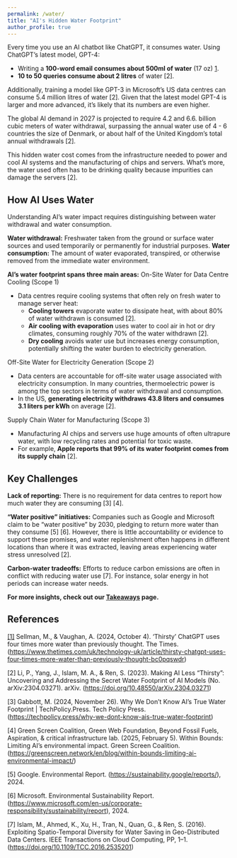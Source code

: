 ```yaml
---
permalink: /water/
title: "AI's Hidden Water Footprint"
author_profile: true
---
```

Every time you use an AI chatbot like ChatGPT, it consumes water. Using ChatGPT’s latest model, GPT-4: 
- Writing a **100-word email consumes about 500ml of water** (17 oz) [1]([1]).
- **10 to 50 queries consume about 2 litres** of water [2].

Additionally, training a model like GPT-3 in Microsoft’s US data centres can consume 5.4 million litres of water [2]. Given that the latest model GPT-4 is larger and more advanced, it’s likely that its numbers are even higher.

The global AI demand in 2027 is projected to require 4.2 and 6.6. billion cubic meters of water withdrawal, surpassing the annual water use of 4 - 6 countries the size of Denmark, or about half of the United Kingdom’s total annual withdrawals [2].

This hidden water cost comes from the infrastructure needed to power and cool AI systems and the manufacturing of chips and servers. What’s more, the water used often has to be drinking quality because impurities can damage the servers [2].

## How AI Uses Water
Understanding AI’s water impact requires distinguishing between water withdrawal and water consumption.

**Water withdrawal:** Freshwater taken from the ground or surface water sources and used temporarily or permanently for industrial purposes. 
**Water consumption:** The amount of water evaporated, transpired, or otherwise removed from the immediate water environment.

**AI’s water footprint spans three main areas:**
On-Site Water for Data Centre Cooling (Scope 1)
- Data centres require cooling systems that often rely on fresh water to manage server heat:
  - **Cooling towers** evaporate water to dissipate heat, with about 80% of water withdrawn is consumed [2].
  - **Air cooling with evaporation** uses water to cool air in hot or dry climates, consuming roughly 70% of the water withdrawn [2]. 
  - **Dry cooling** avoids water use but increases energy consumption, potentially shifting the water burden to electricity generation.
 
Off-Site Water for Electricity Generation (Scope 2)
- Data centers are accountable for off-site water usage associated with electricity consumption. In many countries, thermoelectric power is among the top sectors in terms of water withdrawal and consumption. 
- In the US, **generating electricity withdraws 43.8 liters and consumes 3.1 liters per kWh** on average [2].

Supply Chain Water for Manufacturing (Scope 3)
- Manufacturing AI chips and servers use huge amounts of often ultrapure water, with low recycling rates and potential for toxic waste.
- For example, **Apple reports that 99% of its water footprint comes from its supply chain** [2].

## Key Challenges
**Lack of reporting:** There is no requirement for data centres to report how much water they are consuming [3] [4].

**“Water positive” initiatives:** Companies such as Google and Microsoft claim to be “water positive” by 2030, pledging to return more water than they consume [5] [6]. However, there is little accountability or evidence to support these promises, and water replenishment often happens in different locations than where it was extracted, leaving areas experiencing water stress unresolved [2].

**Carbon-water tradeoffs:** Efforts to reduce carbon emissions are often in conflict with reducing water use [7]. For instance, solar energy in hot periods can increase water needs. 

**For more insights, check out our [Takeaways](https://savethe.ai/takeaways/) page.**

## References
<a href="1">[1]</a> Sellman, M., & Vaughan, A. (2024, October 4). ‘Thirsty’ ChatGPT uses four times more water than previously thought. The Times. (https://www.thetimes.com/uk/technology-uk/article/thirsty-chatgpt-uses-four-times-more-water-than-previously-thought-bc0pqswdr)

[2] Li, P., Yang, J., Islam, M. A., & Ren, S. (2023). Making AI Less “Thirsty”: Uncovering and Addressing the Secret Water Footprint of AI Models (No. arXiv:2304.03271). arXiv. (https://doi.org/10.48550/arXiv.2304.03271)

[3] Gabbott, M. (2024, November 26). Why We Don’t Know AI’s True Water Footprint \| TechPolicy.Press. Tech Policy Press. (https://techpolicy.press/why-we-dont-know-ais-true-water-footprint) 

[4] Green Screen Coalition, Green Web Foundation, Beyond Fossil Fuels, Aspiration, & critical infrastructure lab. (2025, February 5). Within Bounds: Limiting AI’s environmental impact. Green Screen Coalition. (https://greenscreen.network/en/blog/within-bounds-limiting-ai-environmental-impact/)

[5] Google. Environmental Report. (https://sustainability.google/reports/), 2024.

[6] Microsoft. Environmental Sustainability Report. (https://www.microsoft.com/en-us/corporate-responsibility/sustainability/report), 2024.

[7] Islam, M., Ahmed, K., Xu, H., Tran, N., Quan, G., & Ren, S. (2016). Exploiting Spatio-Temporal Diversity for Water Saving in Geo-Distributed Data Centers. IEEE Transactions on Cloud Computing, PP, 1–1. (https://doi.org/10.1109/TCC.2016.2535201) 
